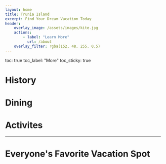 ```yaml
---
layout: home
title: Trunia Island
excerpt: Find Your Dream Vacation Today
header:
    overlay_image: /assets/images/kite.jpg
    actions:
        - label: "Learn More"
          url: /about
    overlay_filter: rgba(152, 48, 255, 0.5)
---  
```

toc: true
toc_label: "More"
toc_sticky: true

# History

# Dining

# Activites

---

# Everyone's Favorite Vacation Spot